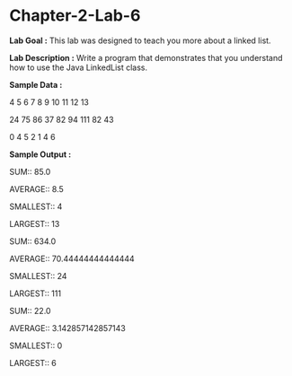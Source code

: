 # Chapter-2-Lab-6

**Lab Goal :** This lab was designed to teach you more about a linked list.

**Lab Description :** Write a program that demonstrates that you understand how to use the Java LinkedList class.

  

**Sample Data :** 

4 5 6 7 8 9 10 11 12 13

24 75 86 37 82 94 111 82 43

0 4 5 2 1 4 6

**Sample Output :**

SUM:: 85.0

AVERAGE:: 8.5

SMALLEST:: 4

LARGEST:: 13

SUM:: 634.0

AVERAGE:: 70.44444444444444

SMALLEST:: 24

LARGEST:: 111

SUM:: 22.0

AVERAGE:: 3.142857142857143

SMALLEST:: 0

LARGEST:: 6

